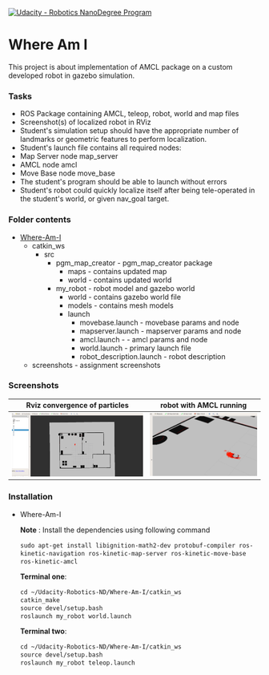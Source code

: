 [![Udacity - Robotics NanoDegree Program](https://s3-us-west-1.amazonaws.com/udacity-robotics/Extra+Images/RoboND_flag.png)](https://www.udacity.com/robotics)

# Where Am I

This project is about implementation of AMCL package on a custom developed robot in gazebo simulation.

### Tasks 

* ROS Package containing AMCL, teleop, robot, world and map files
* Screenshot(s) of localized robot in RViz
* Student's simulation setup should have the appropriate number of landmarks or geometric features to perform localization.
* Student's launch file contains all required nodes:
* Map Server node map_server
* AMCL node amcl
* Move Base node move_base
* The student's program should be able to launch without errors
* Student's robot could quickly localize itself after being tele-operated in the student's world, or given nav_goal target.


### Folder contents

* [Where-Am-I](https://github.com/scifiswapnil/Udacity-Robotics-ND/tree/master/Where-Am-I)
    * catkin_ws 
        * src 
            * pgm_map_creator - pgm_map_creator package
                * maps - contains updated map
                * world - contains updated world
            * my_robot - robot model and gazebo world
                * world - contains gazebo world file
                * models - contains mesh models
                * launch 
                    * movebase.launch - movebase params and node
                    * mapserver.launch - mapserver params and node
                    * amcl.launch - - amcl params and node
                    * world.launch - primary launch file
                    * robot_description.launch - robot description
    * screenshots - assignment screenshots
            
            
### Screenshots 

Rviz convergence of particles        |  robot with AMCL running
:-------------------------:|:-------------------------:
![](https://github.com/scifiswapnil/Udacity-Robotics-ND/blob/master/Where-Am-I/pictures/amcl_ss_1.png)  |  ![](https://github.com/scifiswapnil/Udacity-Robotics-ND/blob/master/Where-Am-I/pictures/amcl_ss_2.png)


### Installation 

* Where-Am-I

   **Note** : Install the dependencies using following command 
    ```
    sudo apt-get install libignition-math2-dev protobuf-compiler ros-kinetic-navigation ros-kinetic-map-server ros-kinetic-move-base ros-kinetic-amcl
    ```
   
   __Terminal one__:
   ```
   cd ~/Udacity-Robotics-ND/Where-Am-I/catkin_ws
   catkin_make
   source devel/setup.bash
   roslaunch my_robot world.launch
   ```
   __Terminal two__:
   ```
   cd ~/Udacity-Robotics-ND/Where-Am-I/catkin_ws
   source devel/setup.bash
   roslaunch my_robot teleop.launch
   ```


